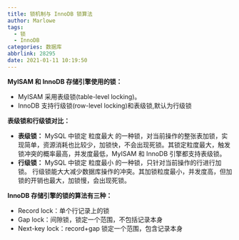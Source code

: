 ```yaml
---
title: 锁机制与 InnoDB 锁算法
author: Marlowe
tags:
  - 锁
  - InnoDB
categories: 数据库
abbrlink: 28295
date: 2021-01-11 10:19:50
---
```

<!--more-->

**MyISAM 和 InnoDB 存储引擎使用的锁：**

* MyISAM 采用表级锁(table-level locking)。
* InnoDB 支持行级锁(row-level locking)和表级锁,默认为行级锁


**表级锁和行级锁对比：**

* **表级锁：** MySQL 中锁定 粒度最大 的一种锁，对当前操作的整张表加锁，实现简单，资源消耗也比较少，加锁快，不会出现死锁。其锁定粒度最大，触发锁冲突的概率最高，并发度最低，MyISAM 和 InnoDB 引擎都支持表级锁。
* **行级锁：** MySQL 中锁定 粒度最小 的一种锁，只针对当前操作的行进行加锁。 行级锁能大大减少数据库操作的冲突。其加锁粒度最小，并发度高，但加锁的开销也最大，加锁慢，会出现死锁。


**InnoDB 存储引擎的锁的算法有三种：**

* Record lock：单个行记录上的锁
* Gap lock：间隙锁，锁定一个范围，不包括记录本身
* Next-key lock：record+gap 锁定一个范围，包含记录本身
